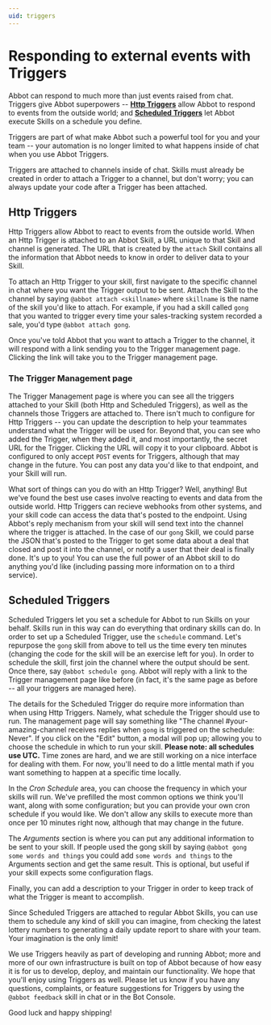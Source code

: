 ```yaml
---
uid: triggers
---
```


# Responding to external events with Triggers

Abbot can respond to much more than just events raised from chat. Triggers give Abbot superpowers -- **[Http Triggers](#http-triggers)** allow Abbot to respond to events from the outside world; and **[Scheduled Triggers](#scheduled-triggers)** let Abbot execute Skills on a schedule you define.

Triggers are part of what make Abbot such a powerful tool for you and your team -- your automation is no longer limited to what happens inside of chat when you use Abbot Triggers.

Triggers are attached to channels inside of chat. Skills must already be created in order to attach a Trigger to a channel, but don't worry; you can always update your code after a Trigger has been attached.

## Http Triggers

Http Triggers allow Abbot to react to events from the outside world. When an Http Trigger is attached to an Abbot Skill, a URL unique to that Skill and channel is generated. The URL that is created by the `attach` Skill contains all the information that Abbot needs to know in order to deliver data to your Skill.

To attach an Http Trigger to your skill, first navigate to the specific channel in chat where you want the Trigger output to be sent. Attach the Skill to the channel by saying `@abbot attach <skillname>` where `skillname` is the name of the skill you'd like to attach. For example, if you had a skill called `gong` that you wanted to trigger every time your sales-tracking system recorded a sale, you'd type `@abbot attach gong`.

Once you've told Abbot that you want to attach a Trigger to the channel, it will respond with a link sending you to the Trigger management page. Clicking the link will take you to the Trigger management page.

### The Trigger Management page

The Trigger Management page is where you can see all the triggers attached to your Skill (both Http and Scheduled Triggers), as well as the channels those Triggers are attached to. There isn't much to configure for Http Triggers -- you can update the description to help your teammates understand what the Trigger will be used for. Beyond that, you can see who added the Trigger, when they added it, and most importantly, the secret URL for the Trigger. Clicking the URL will copy it to your clipboard. Abbot is configured to only accept `POST` events for Triggers, although that may change in the future. You can post any data you'd like to that endpoint, and your Skill will run.

What sort of things can you do with an Http Trigger? Well, anything! But we've found the best use cases involve reacting to events and data from the outside world. Http Triggers can recieve webhooks from other systems, and your skill code can access the data that's posted to the endpoint. Using Abbot's reply mechanism from your skill will send text into the channel where the trigger is attached. In the case of our `gong` Skill, we could parse the JSON that's posted to the Trigger to get some data about a deal that closed and post it into the channel, or notify a user that their deal is finally done. It's up to you! You can use the full power of an Abbot skill to do anything you'd like (including passing more information on to a third service).

## Scheduled Triggers

Scheduled Triggers let you set a schedule for Abbot to run Skills on your behalf. Skills run in this way can do everything that ordinary skills can do. In order to set up a Scheduled Trigger, use the `schedule` command. Let's repurpose the `gong` skill from above to tell us the time every ten minutes (changing the code for the skill will be an exercise left for you). In order to schedule the skill, first join the channel where the output should be sent. Once there, say `@abbot schedule gong`. Abbot will reply with a link to the Trigger management page like before (in fact, it's the same page as before -- all your triggers are managed here).

The details for the Scheduled Trigger do require more information than when using Http Triggers. Namely, what schedule the Trigger should use to run. The management page will say something like "The channel #your-amazing-channel receives replies when `gong` is triggered on the schedule: Never". If you click on the "Edit" button, a modal will pop up; allowing you to choose the schedule in which to run your skill. **Please note: all schedules use UTC.** Time zones are hard, and we are still working on a nice interface for dealing with them. For now, you'll need to do a little mental math if you want something to happen at a specific time locally.

In the _Cron Schedule_ area, you can choose the frequency in which your skills will run. We've prefilled the most common options we think you'll want, along with some configuration; but you can provide your own cron schedule if you would like. We don't allow any skills to execute more than once per 10 minutes right now, although that may change in the future.

The _Arguments_ section is where you can put any additional information to be sent to your skill. If people used the gong skill by saying `@abbot gong some words and things` you could add `some words and things` to the Arguments section and get the same result. This is optional, but useful if your skill expects some configuration flags.

Finally, you can add a description to your Trigger in order to keep track of what the Trigger is meant to accomplish.

Since Scheduled Triggers are attached to regular Abbot Skills, you can use them to schedule any kind of skill you can imagine, from checking the latest lottery numbers to generating a daily update report to share with your team. Your imagination is the only limit!

We use Triggers heavily as part of developing and running Abbot; more and more of our own infrastructure is built on top of Abbot because of how easy it is for us to develop, deploy, and maintain our functionality. We hope that you'll enjoy using Triggers as well. Please let us know if you have any questions, complaints, or feature suggestions for Triggers by using the `@abbot feedback` skill in chat or in the Bot Console.

Good luck and happy shipping!
